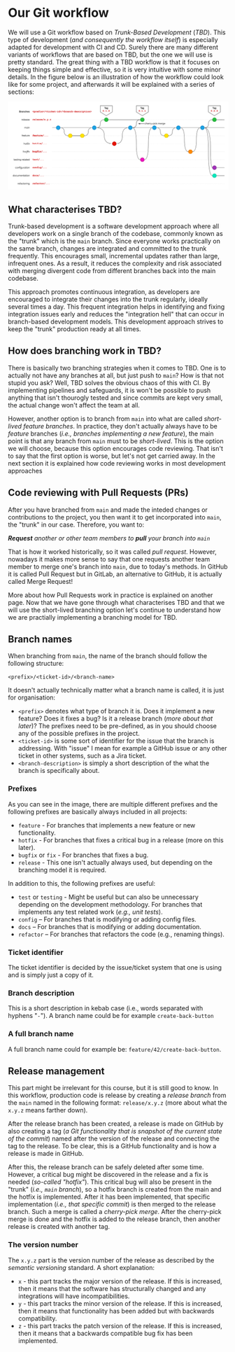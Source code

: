 # Our Git workflow 

We will use a Git workflow based on *Trunk-Based Development* (*TBD*). This type of development (*and consequently the workflow itself*) is especially adapted for development with CI and CD. Surely there are many different variants of workflows that are based on TBD, but the one we will use is pretty standard. The great thing with a TBD workflow is that it focuses on keeping things simple and effective, so it is very intuitive with some minor details. In the figure below is an illustration of how the workflow could look like for some project, and afterwards it will be explained with a series of sections:

![Example Image](imgs/git-workflow.png)

## What characterises TBD?

Trunk-based development is a software development approach where all developers work on a single branch of the codebase, commonly known as the "trunk" which is the `main` branch. Since everyone works practically on the same branch, changes are integrated and committed to the trunk frequently. This encourages small, incremental updates rather than large, infrequent ones. As a result, it reduces the complexity and risk associated with merging divergent code from different branches back into the main codebase.

This approach promotes continuous integration, as developers are encouraged to integrate their changes into the trunk regularly, ideally several times a day. This frequent integration helps in identifying and fixing integration issues early and reduces the "integration hell" that can occur in branch-based development models. This development approach strives to keep the "trunk" production ready at all times.

## How does branching work in TBD?

There is basically two branching strategies when it comes to TBD. One is to actually not have any branches at all, but just push to `main`? How is that not stupid you ask? Well, TBD solves the obvious chaos of this with CI. By implementing pipelines and safeguards, it is won't be possible to push anything that isn't thourogly tested and since commits are kept very small, the actual change won't affect the team at all.

However, another option is to branch from `main` into what are called *short-lived feature branches*. In practice, they don't actually always have to be *feature* branches (*i.e., branches implementing a new feature*), the main point is that any branch from `main` must to be *short-lived*. This is the option we will choose, because this option encourages code reviewing. That isn't to say that the first option is worse, but let's not get carried away. In the next section it is explained how code reviewing works in most development approaches

## Code reviewing with Pull Requests (PRs)

After you have branched from `main` and made the inteded changes or contributions to the project, you then want it to get incorporated into `main`, the "trunk" in our case. Therefore, you want to:

***Request** another or other team members to **pull** your branch into `main`*

That is how it worked historically, so it was called *pull request*. However, nowadays it makes more sense to say that one requests another team member to merge one's branch into `main`, due to today's methods. In GitHub it is called Pull Request but in GitLab, an alternative to GitHub, it is actually called Merge Request!

More about how Pull Requests work in practice is explained on another page. Now that we have gone through what characterises TBD and that we will use the short-lived branching option let's continue to understand how we are practially implementing a branching model for TBD.

## Branch names

When branching from `main`, the name of the branch should follow the following structure:

```
<prefix>/<ticket-id>/<branch-name>
```

It doesn't actually technically matter what a branch name is called, it is just for organisation:

- `<prefix>` denotes what type of branch it is. Does it implement a new feature? Does it fixes a bug? Is it a release branch (*more about that later*)? The prefixes need to be pre-defined, as in you should choose any of the possible prefixes in the project. 
- `<ticket-id>` is some sort of identifier for the issue that the branch is addressing. With "issue" I mean for example a GitHub issue or any other ticket in other systems, such as a Jira ticket.
- `<branch-description>` is simply a short description of the what the branch is specifically about.

### Prefixes

As you can see in the image, there are multiple different prefixes and the following prefixes are basically always included in all projects:

- `feature` - For branches that implements a new feature or new functionality.
- `hotfix` - For branches that fixes a critical bug in a release (more on this later).
- `bugfix` or `fix` - For branches that fixes a bug.
- `release` - This one isn't actually always used, but depending on the branching model it is required.

In addition to this, the following prefixes are useful:

- `test` or `testing` - Might be useful but can also be unnecessary depending on the development methodology. For branches that implements any test related work (*e.g., unit tests*).
- `config` – For branches that is modifying or adding config files.
- `docs` – For branches that is modifying or adding documentation.
- `refactor` – For branches that refactors the code (e.g., renaming things).

### Ticket identifier

The ticket identifier is decided by the issue/ticket system that one is using and is simply just a copy of it.

### Branch description

This is a short description in kebab case (i.e., words separated with hyphens "`-`"). A branch name could be for example `create-back-button`

### A full branch name

A full branch name could for example be: `feature/42/create-back-button`.

## Release management

This part might be irrelevant for this course, but it is still good to know. In this workflow, production code is release by creating a *release branch* from the `main` named in the following format: `release/x.y.z` (more about what the `x.y.z` means farther down).

After the release branch has been created, a release is made on GitHub by also creating a tag (*a Git functionality that is snapshot of the current state of the commit*) named after the version of the release and connecting the tag to the release. To be clear, this is a GitHub functionality and is how a release is made in GitHub.

After this, the release branch can be safely deleted after some time. However, a critical bug might be discovered in the release and a fix is needed (*so-called "hotfix"*). This critical bug will also be present in the "trunk" (*i.e., `main` branch*), so a hotfix branch is created from the main and the hotfix is implemented. After it has been implemented, that specific implementation (*i.e., that specific commit*) is then merged to the release branch. Such a merge is called a *cherry-pick merge*. After the cherry-pick merge is done and the hotfix is added to the release branch, then another release is created with another tag.

### The version number

The `x.y.z` part is the version number of the release as described by the *semantic versioning* standard. A short explanation:

- `x` - this part tracks the major version of the release. If this is increased, then it means that the software has structurally changed and any integrations will have incompatibilities.
- `y` - this part tracks the minor version of the release. If this is increased, then it means that functionality has been added but with backwards compatibility.
- `z` - this part tracks the patch version of the release. If this is increased, then it means that a backwards compatible bug fix has been implemented.